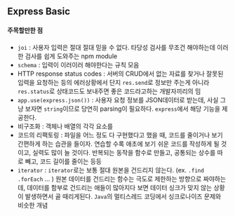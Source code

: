 ## Express Basic

#### 주목할만한 점
 - `joi` :  사용자 입력은 절대 절대 믿을 수 없다. 타당성 검사를 무조건 해야하는데 이러한 검사를 쉽게 도와주는 npm module
 - `schema` : 입력이 이러이러 해야한다는 규칙 모음
 - HTTP response status codes : 서버의 CRUD에서 없는 자료를 찾거나 잘못된 입력을 요청하는 등의 에러상황에서 단지 `res.send`로 정보만 주는게 아니라 `res.status`로 상태코드도 보내주면 좋은 코드라고하는 개발자끼리의 밈
 - `app.use(express.json())` : 사용자 요청 정보를 JSON데이터로 받는데, 사실 그냥 보자면 `string`이므로 당연히 parsing이 필요하다. `express`에서 해당 기능을 제공한다.
 - 비구조화 : 객체나 배열의 각각 요소를 
 - 코드의 리팩토링 : 파일을 어느 정도 다 구현했다고 했을 때, 코드를 줄이거나 보기 간편하게 하는 습관을 들이자. 연습할 수록 애초에 보기 쉬운 코드를 작성하게 될 것이고, 실력도 많이 늘 것이다. 반복되는 동작을 함수로 만들고, 공통되는 상수를 따로 빼고, 코드 길이를 줄이는 등등
 - `iterator` : `iterator`로는 보통 절대 원본을 건드리지 않는다. (ex. `.find` `.forEach` ... ) 원본 데이터를 건드리는 함수는 극도로 제한하는 방향으로 짜야하는데, 데이터를 함부로 건드리는 애들이 많아지다 보면 데이터 싱크가 맞지 않는 상황이 발생하면서 골 때리게된다. `Java`의 멀티스레드 코딩에서 싱크로나이즈 문제와 비슷한 개념